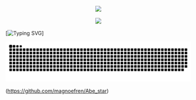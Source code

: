 <p align="center"><img src="https://raw.githubusercontent.com/Abelardo_star/KevinPatel04/master/cover-thompson.png"></p>
<p align="center"><img src="https://raw.githubusercontent.com/Abelardo_star/KevinPatel04/master/header.png"></p>


<p align="left"> </p>

[![Typing SVG](https://readme-typing-svg.demolab.com?font=Fira+Code&pause=1000&color=FFFFFF&width=435&lines=Hi+👋+I'm+Abelardo_star.+Welcome!)]

![Snake animation](https://github.com/MagnoEfren/magnoefren/blob/main/github_snake.svg)

(https://github.com/magnoefren/Abe_star)

<div align="center">  
  

